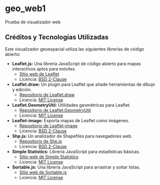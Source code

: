 # geo_web1
Prueba de visualizador web
## Créditos y Tecnologías Utilizadas

Este visualizador geoespacial utiliza las siguientes librerías de código abierto:

* **Leaflet.js:** Una librería JavaScript de código abierto para mapas interactivos aptos para móviles.
    * [Sitio web de Leaflet](https://leafletjs.com/)
    * Licencia: [BSD 2-Clause](https://github.com/Leaflet/Leaflet/blob/main/LICENSE)
* **Leaflet.draw:** Un plugin para Leaflet que añade herramientas de dibujo y edición.
    * [Repositorio de Leaflet.draw](https://github.com/Leaflet/Leaflet.draw)
    * Licencia: [MIT License](https://github.com/Leaflet/Leaflet.draw/blob/develop/LICENSE)
* **Leaflet.GeometryUtil:** Utilidades geométricas para Leaflet.
    * [Repositorio de Leaflet.GeometryUtil](https://github.com/makinacorpus/Leaflet.GeometryUtil)
    * Licencia: [MIT License](https://github.com/makinacorpus/Leaflet.GeometryUtil/blob/master/LICENSE)
* **Leaflet-image:** Exporta mapas de Leaflet como imágenes.
    * [Repositorio de Leaflet-image](https://github.com/mapbox/leaflet-image)
    * Licencia: [BSD 2-Clause](https://github.com/mapbox/leaflet-image/blob/master/LICENSE)
* **Shp.js:** Un analizador de Shapefiles para navegadores web.
    * [Repositorio de Shp.js](https://github.com/calvinmetcalf/shp.js)
    * Licencia: [BSD 2-Clause](https://github.com/calvinmetcalf/shp.js/blob/master/LICENSE)
* **Simple Statistics:** Librería JavaScript para estadísticas básicas.
    * [Sitio web de Simple Statistics](https://simplestatistics.org/)
    * Licencia: [MIT License](https://github.com/simple-statistics/simple-statistics/blob/main/LICENSE)
* **Sortable.js:** Una librería JavaScript para arrastrar y soltar listas.
    * [Sitio web de Sortable.js](https://sortablejs.github.io/Sortable/)
    * Licencia: [MIT License](https://github.com/SortableJS/Sortable/blob/master/LICENSE)

